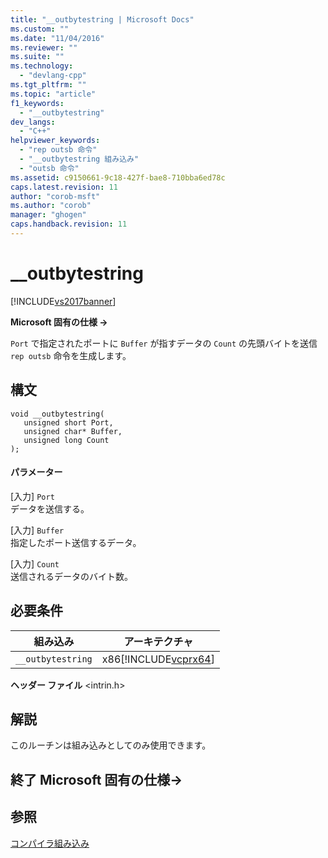 ```yaml
---
title: "__outbytestring | Microsoft Docs"
ms.custom: ""
ms.date: "11/04/2016"
ms.reviewer: ""
ms.suite: ""
ms.technology: 
  - "devlang-cpp"
ms.tgt_pltfrm: ""
ms.topic: "article"
f1_keywords: 
  - "__outbytestring"
dev_langs: 
  - "C++"
helpviewer_keywords: 
  - "rep outsb 命令"
  - "__outbytestring 組み込み"
  - "outsb 命令"
ms.assetid: c9150661-9c18-427f-bae8-710bba6ed78c
caps.latest.revision: 11
author: "corob-msft"
ms.author: "corob"
manager: "ghogen"
caps.handback.revision: 11
---
```

# __outbytestring
[!INCLUDE[vs2017banner](../assembler/inline/includes/vs2017banner.md)]

**Microsoft 固有の仕様 →**  
  
 `Port` で指定されたポートに `Buffer` が指すデータの `Count` の先頭バイトを送信 `rep outsb` 命令を生成します。  
  
## 構文  
  
```  
void __outbytestring(   
   unsigned short Port,   
   unsigned char* Buffer,   
   unsigned long Count   
);  
```  
  
#### パラメーター  
 \[入力\] `Port`  
 データを送信する。  
  
 \[入力\] `Buffer`  
 指定したポート送信するデータ。  
  
 \[入力\] `Count`  
 送信されるデータのバイト数。  
  
## 必要条件  
  
|組み込み|アーキテクチャ|  
|----------|-------------|  
|`__outbytestring`|x86[!INCLUDE[vcprx64](../Token/vcprx64_md.md)]|  
  
 **ヘッダー ファイル** \<intrin.h\>  
  
## 解説  
 このルーチンは組み込みとしてのみ使用できます。  
  
## 終了 Microsoft 固有の仕様→  
  
## 参照  
 [コンパイラ組み込み](../intrinsics/compiler-intrinsics.md)